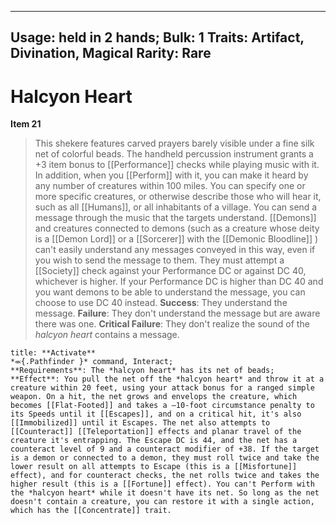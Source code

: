 
---
Usage: held in 2 hands;
Bulk: 1
Traits: Artifact, Divination, Magical
Rarity: Rare
---

# Halcyon Heart

**Item 21**

> This shekere features carved prayers barely visible under a fine silk net of colorful beads. The handheld percussion instrument grants a +3 item bonus to [[Performance]] checks while playing music with it. In addition, when you [[Perform]] with it, you can make it heard by any number of creatures within 100 miles. You can specify one or more specific creatures, or otherwise describe those who will hear it, such as all [[Humans]], or all inhabitants of a village. You can send a message through the music that the targets understand. [[Demons]] and creatures connected to demons (such as a creature whose deity is a [[Demon Lord]] or a [[Sorcerer]] with the [[Demonic Bloodline]] ) can't easily understand any messages conveyed in this way, even if you wish to send the message to them. They must attempt a [[Society]] check against your Performance DC or against DC 40, whichever is higher. If your Performance DC is higher than DC 40 and you want demons to be able to understand the message, you can choose to use DC 40 instead.
**Success**: They understand the message.
**Failure**: They don't understand the message but are aware there was one.
**Critical Failure**: They don't realize the sound of the *halcyon heart* contains a message.

```ad-embed-ability
title: **Activate**
*⬺{.Pathfinder }* command, Interact; 
**Requirements**: The *halcyon heart* has its net of beads;
**Effect**: You pull the net off the *halcyon heart* and throw it at a creature within 20 feet, using your attack bonus for a ranged simple weapon. On a hit, the net grows and envelops the creature, which becomes [[Flat-Footed]] and takes a –10-foot circumstance penalty to its Speeds until it [[Escapes]], and on a critical hit, it's also [[Immobilized]] until it Escapes. The net also attempts to [[Counteract]] [[Teleportation]] effects and planar travel of the creature it's entrapping. The Escape DC is 44, and the net has a counteract level of 9 and a counteract modifier of +38. If the target is a demon or connected to a demon, they must roll twice and take the lower result on all attempts to Escape (this is a [[Misfortune]] effect), and for counteract checks, the net rolls twice and takes the higher result (this is a [[Fortune]] effect). You can't Perform with the *halcyon heart* while it doesn't have its net. So long as the net doesn't contain a creature, you can restore it with a single action, which has the [[Concentrate]] trait.

```
